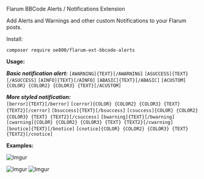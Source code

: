 Flarum BBCode Alerts / Notifications  Extension

Add Alerts and Warnings and other custom Notifications to your Flarum posts.

Install:

`composer require oe800/flarum-ext-bbcode-alerts`


**Usage:**

***Basic notification alert:***
 `[AWARNING]{TEXT}[/AWARNING]` 
 `[ASUCCESS]{TEXT}[/ASUCCESS]` 
 `[AINFO]{TEXT}[/AINFO]` 
 `[ABASIC]{TEXT}[/ABASIC]` 
 `[ACUSTOM]{COLOR} {COLOR2} {COLOR3} {TEXT}[/ACUSTOM]` 

***More styled notification:***            
 `[berror]{TEXT}[/berror]` 
 `[cerror]{COLOR} {COLOR2} {COLOR3} {TEXT} {TEXT2}[/cerror]` 
 `[bsuccess]{TEXT}[/bsuccess]` 
 `[csuccess]{COLOR} {COLOR2} {COLOR3} {TEXT} {TEXT2}[/csuccess]` 
 `[bwarning]{TEXT}[/bwarning]` 
 `[cwarning]{COLOR} {COLOR2} {COLOR3} {TEXT} {TEXT2}[/cwarning]` 
 `[bnotice]{TEXT}[/bnotice]` 
 `[cnotice]{COLOR} {COLOR2} {COLOR3} {TEXT} {TEXT2}[/cnotice]` 




**Examples:**




![Imgur](http://i.imgur.com/ZMXJe9r.png)


![Imgur](http://i.imgur.com/nPvuFdJ.png)
![Imgur](http://i.imgur.com/epDghP3.png)







